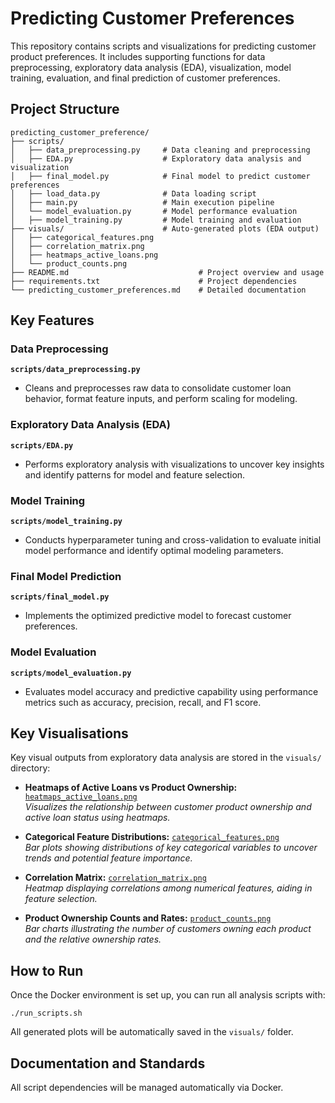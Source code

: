# Predicting Customer Preferences

This repository contains scripts and visualizations for predicting customer product preferences. It includes supporting functions for data preprocessing, exploratory data analysis (EDA), visualization, model training, evaluation, and final prediction of customer preferences.

## Project Structure

```
predicting_customer_preference/
├── scripts/
│   ├── data_preprocessing.py     # Data cleaning and preprocessing
│   ├── EDA.py                    # Exploratory data analysis and visualization
│   ├── final_model.py            # Final model to predict customer preferences
│   ├── load_data.py              # Data loading script
│   ├── main.py                   # Main execution pipeline
│   └── model_evaluation.py       # Model performance evaluation
│   ├── model_training.py         # Model training and evaluation
├── visuals/                      # Auto-generated plots (EDA output)
│   ├── categorical_features.png
│   ├── correlation_matrix.png
│   ├── heatmaps_active_loans.png
│   └── product_counts.png
├── README.md                             # Project overview and usage
├── requirements.txt                      # Project dependencies
└── predicting_customer_preferences.md    # Detailed documentation
```

## Key Features

### Data Preprocessing
**`scripts/data_preprocessing.py`**

- Cleans and preprocesses raw data to consolidate customer loan behavior, format feature inputs, and perform scaling for modeling.

### Exploratory Data Analysis (EDA)
**`scripts/EDA.py`**

- Performs exploratory analysis with visualizations to uncover key insights and identify patterns for model and feature selection.

### Model Training
**`scripts/model_training.py`**

- Conducts hyperparameter tuning and cross-validation to evaluate initial model performance and identify optimal modeling parameters.

### Final Model Prediction
**`scripts/final_model.py`**

- Implements the optimized predictive model to forecast customer preferences.

### Model Evaluation
**`scripts/model_evaluation.py`**

- Evaluates model accuracy and predictive capability using performance metrics such as accuracy, precision, recall, and F1 score.

## Key Visualisations

Key visual outputs from exploratory data analysis are stored in the `visuals/` directory:

- **Heatmaps of Active Loans vs Product Ownership:** [`heatmaps_active_loans.png`](visuals/heatmaps_active_loans.png)  
  *Visualizes the relationship between customer product ownership and active loan status using heatmaps.*

- **Categorical Feature Distributions:** [`categorical_features.png`](visuals/categorical_features.png)  
  *Bar plots showing distributions of key categorical variables to uncover trends and potential feature importance.*

- **Correlation Matrix:** [`correlation_matrix.png`](visuals/correlation_matrix.png)  
  *Heatmap displaying correlations among numerical features, aiding in feature selection.*

- **Product Ownership Counts and Rates:** [`product_counts.png`](visuals/product_counts.png)  
  *Bar charts illustrating the number of customers owning each product and the relative ownership rates.*

## How to Run

Once the Docker environment is set up, you can run all analysis scripts with:
```
./run_scripts.sh
```
All generated plots will be automatically saved in the `visuals/` folder.

## Documentation and Standards

All script dependencies will be managed automatically via Docker.
